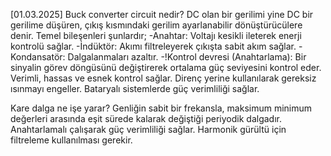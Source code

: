 
[01.03.2025]
Buck converter circuit nedir?
DC olan bir gerilimi yine DC bir gerilime düşüren, çıkış kısmındaki gerilim ayarlanabilir dönüştürücülere denir.
Temel bileşenleri şunlardır;
-Anahtar: Voltajı kesikli ileterek enerji kontrolü sağlar.
-İndüktör: Akımı filtreleyerek çıkışta sabit akım sağlar.
-Kondansatör: Dalgalanmaları azaltır.
-!Kontrol devresi (Anahtarlama): Bir sinyalin görev döngüsünü değiştirerek ortalama güç seviyesini kontrol eder. Verimli, hassas ve esnek kontrol sağlar.
Direnç yerine kullanılarak gereksiz ısınmayı engeller.
Bataryalı sistemlerde güç verimliliği sağlar. 

Kare dalga ne işe yarar? 
Genliğin sabit bir frekansla, maksimum minimum değerleri arasında eşit sürede kalarak değiştiği periyodik dalgadır.
Anahtarlamalı çalışarak güç verimliliği sağlar. Harmonik gürültü için filtreleme kullanılması gerekir.

